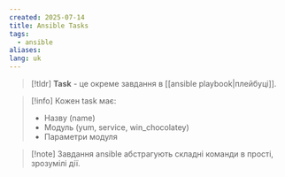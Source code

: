 ```yaml
---
created: 2025-07-14
title: Ansible Tasks
tags:
  - ansible
aliases: 
lang: uk
---
```


> [!tldr]
> **Task** - це окреме завдання в [[ansible playbook|плейбуці]]. 

> [!info] Кожен task має:
> - Назву (name)
> - Модуль (yum, service, win_chocolatey)
> - Параметри модуля

> [!note] Завдання ansible абстрагують складні команди в прості, зрозумілі дії.
